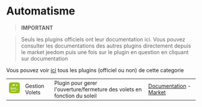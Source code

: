 
# Automatisme


>**IMPORTANT**

>Seuls les plugins officiels ont leur documentation ici. Vous pouvez consulter les documentations des autres plugins directement depuis le market jeedom puis une fois sur le plugin en question en cliquant sur documentation


Vous pouvez voir [ici](https://market.jeedom.com/index.php?v=d&p=market&type=plugin&categorie=automatisation) tous les plugins (officiel ou non) de cette categorie

| | | | |
|--- | --- | --- | ---|
|<img src="sunshutter/sunshutter_icon.png" class="pluginLogo" width="100" />|Gestion Volets|Plugin pour gerer l'ouverture/fermeture des volets en fonction du soleil|[Documentation](sunshutter/index.md) - [Market](https://market.jeedom.com/index.php?v=d&p=market_display&id=3793)|
